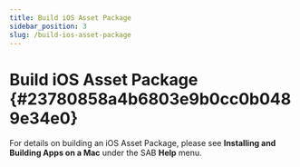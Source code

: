 ```yaml
---
title: Build iOS Asset Package
sidebar_position: 3
slug: /build-ios-asset-package
---
```


# Build iOS Asset Package {#23780858a4b6803e9b0cc0b0489e34e0}

For details on building an iOS Asset Package, please see **Installing and Building Apps on a Mac** under the SAB **Help** menu.

